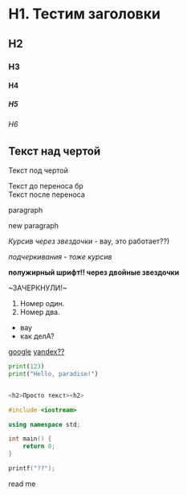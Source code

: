 # H1. Тестим заголовки
## H2
### H3
#### H4
##### H5
###### H6
Текст над чертой
---
Текст под чертой

Текст до переноса бр <br>
Текст после переноса

paragraph

new paragraph

*Курсив через звездочки* - вау, это работает??)

_подчеркивания - тоже курсив_

**полужирный шрифт!! через двойные звездочки**


~ЗАЧЕРКНУЛИ!~

1. Номер один.
2. Номер два.

* вау
* как делА?

[google](https://www.google.com/)
[yandex??](https://yandex.ru "Yandex :)")


```Python
print(123)
print("Hello, paradise!")
```
```C++

<h2>Просто текст><h2>

#include <iostream>

using namespace std;

int main() {
	return 0;
}
```

```C
printf("??");
```

read
me